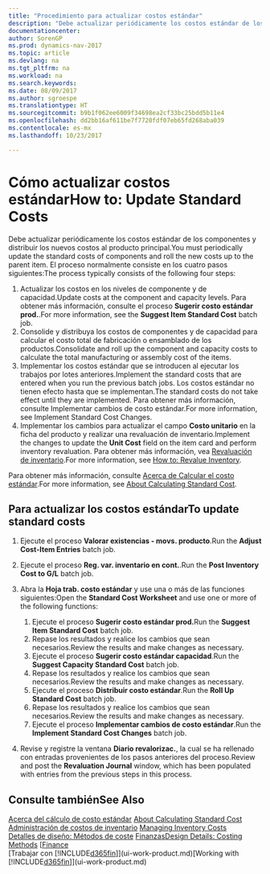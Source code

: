 ```yaml
---
title: "Procedimiento para actualizar costos estándar"
description: "Debe actualizar periódicamente los costos estándar de los componentes y distribuir los nuevos costos al producto principal."
documentationcenter: 
author: SorenGP
ms.prod: dynamics-nav-2017
ms.topic: article
ms.devlang: na
ms.tgt_pltfrm: na
ms.workload: na
ms.search.keywords: 
ms.date: 08/09/2017
ms.author: sgroespe
ms.translationtype: HT
ms.sourcegitcommit: b9b1f062ee6009f34698ea2cf33bc25bdd5b11e4
ms.openlocfilehash: dd2bb16af611be7f7720fdf07eb65fd268aba039
ms.contentlocale: es-mx
ms.lasthandoff: 10/23/2017

---
```

# <a name="how-to-update-standard-costs"></a><span data-ttu-id="8e959-103">Cómo actualizar costos estándar</span><span class="sxs-lookup"><span data-stu-id="8e959-103">How to: Update Standard Costs</span></span>
<span data-ttu-id="8e959-104">Debe actualizar periódicamente los costos estándar de los componentes y distribuir los nuevos costos al producto principal.</span><span class="sxs-lookup"><span data-stu-id="8e959-104">You must periodically update the standard costs of components and roll the new costs up to the parent item.</span></span> <span data-ttu-id="8e959-105">El proceso normalmente consiste en los cuatro pasos siguientes:</span><span class="sxs-lookup"><span data-stu-id="8e959-105">The process typically consists of the following four steps:</span></span>  

1.  <span data-ttu-id="8e959-106">Actualizar los costos en los niveles de componente y de capacidad.</span><span class="sxs-lookup"><span data-stu-id="8e959-106">Update costs at the component and capacity levels.</span></span> <span data-ttu-id="8e959-107">Para obtener más información, consulte el proceso **Sugerir costo estándar prod.**.</span><span class="sxs-lookup"><span data-stu-id="8e959-107">For more information, see the **Suggest Item Standard Cost** batch job.</span></span>  
2.  <span data-ttu-id="8e959-108">Consolide y distribuya los costos de componentes y de capacidad para calcular el costo total de fabricación o ensamblado de los productos.</span><span class="sxs-lookup"><span data-stu-id="8e959-108">Consolidate and roll up the component and capacity costs to calculate the total manufacturing or assembly cost of the items.</span></span>  
3.  <span data-ttu-id="8e959-109">Implementar los costos estándar que se introducen al ejecutar los trabajos por lotes anteriores.</span><span class="sxs-lookup"><span data-stu-id="8e959-109">Implement the standard costs that are entered when you run the previous batch jobs.</span></span> <span data-ttu-id="8e959-110">Los costos estándar no tienen efecto hasta que se implementan.</span><span class="sxs-lookup"><span data-stu-id="8e959-110">The standard costs do not take effect until they are implemented.</span></span> <span data-ttu-id="8e959-111">Para obtener más información, consulte Implementar cambios de costo estándar.</span><span class="sxs-lookup"><span data-stu-id="8e959-111">For more information, see Implement Standard Cost Changes.</span></span>  
4.  <span data-ttu-id="8e959-112">Implementar los cambios para actualizar el campo **Costo unitario** en la ficha del producto y realizar una revaluación de inventario.</span><span class="sxs-lookup"><span data-stu-id="8e959-112">Implement the changes to update the **Unit Cost** field on the item card and perform inventory revaluation.</span></span> <span data-ttu-id="8e959-113">Para obtener más información, vea [Revaluación de inventario](inventory-how-revalue-inventory.md).</span><span class="sxs-lookup"><span data-stu-id="8e959-113">For more information, see [How to: Revalue Inventory](inventory-how-revalue-inventory.md).</span></span>  

<span data-ttu-id="8e959-114">Para obtener más información, consulte [Acerca de Calcular el costo estándar](finance-about-calculating-standard-cost.md).</span><span class="sxs-lookup"><span data-stu-id="8e959-114">For more information, see [About Calculating Standard Cost](finance-about-calculating-standard-cost.md).</span></span>  
## <a name="to-update-standard-costs"></a><span data-ttu-id="8e959-115">Para actualizar los costos estándar</span><span class="sxs-lookup"><span data-stu-id="8e959-115">To update standard costs</span></span>  
1.  <span data-ttu-id="8e959-116">Ejecute el proceso **Valorar existencias - movs. producto**.</span><span class="sxs-lookup"><span data-stu-id="8e959-116">Run the **Adjust Cost-Item Entries** batch job.</span></span>  
2.  <span data-ttu-id="8e959-117">Ejecute el proceso **Reg. var. inventario en cont.**.</span><span class="sxs-lookup"><span data-stu-id="8e959-117">Run the **Post Inventory Cost to G/L** batch job.</span></span>  
3.  <span data-ttu-id="8e959-118">Abra la **Hoja trab. costo estándar** y use una o más de las funciones siguientes:</span><span class="sxs-lookup"><span data-stu-id="8e959-118">Open the **Standard Cost Worksheet** and use one or more of the following functions:</span></span>  

    1.  <span data-ttu-id="8e959-119">Ejecute el proceso **Sugerir costo estándar prod.**</span><span class="sxs-lookup"><span data-stu-id="8e959-119">Run the **Suggest Item Standard Cost** batch job.</span></span>  
    2.  <span data-ttu-id="8e959-120">Repase los resultados y realice los cambios que sean necesarios.</span><span class="sxs-lookup"><span data-stu-id="8e959-120">Review the results and make changes as necessary.</span></span>  
    3.  <span data-ttu-id="8e959-121">Ejecute el proceso **Sugerir costo estándar capacidad**.</span><span class="sxs-lookup"><span data-stu-id="8e959-121">Run the **Suggest Capacity Standard Cost** batch job.</span></span>  
    4.  <span data-ttu-id="8e959-122">Repase los resultados y realice los cambios que sean necesarios.</span><span class="sxs-lookup"><span data-stu-id="8e959-122">Review the results and make changes as necessary.</span></span>
    5. <span data-ttu-id="8e959-123">Ejecute el proceso **Distribuir costo estándar**.</span><span class="sxs-lookup"><span data-stu-id="8e959-123">Run the **Roll Up Standard Cost** batch job.</span></span>
    6.  <span data-ttu-id="8e959-124">Repase los resultados y realice los cambios que sean necesarios.</span><span class="sxs-lookup"><span data-stu-id="8e959-124">Review the results and make changes as necessary.</span></span>
    7.  <span data-ttu-id="8e959-125">Ejecute el proceso **Implementar cambios de costo estándar**.</span><span class="sxs-lookup"><span data-stu-id="8e959-125">Run the **Implement Standard Cost Changes** batch job.</span></span>  
4.  <span data-ttu-id="8e959-126">Revise y registre la ventana **Diario revalorizac.**, la cual se ha rellenado con entradas provenientes de los pasos anteriores del proceso.</span><span class="sxs-lookup"><span data-stu-id="8e959-126">Review and post the **Revaluation Journal** window, which has been populated with entries from the previous steps in this process.</span></span>  

## <a name="see-also"></a><span data-ttu-id="8e959-127">Consulte también</span><span class="sxs-lookup"><span data-stu-id="8e959-127">See Also</span></span>  
 <span data-ttu-id="8e959-128">[Acerca del cálculo de costo estándar](finance-about-calculating-standard-cost.md) </span><span class="sxs-lookup"><span data-stu-id="8e959-128">[About Calculating Standard Cost](finance-about-calculating-standard-cost.md) </span></span>  
 <span data-ttu-id="8e959-129">[Administración de costos de inventario](finance-manage-inventory-costs.md) </span><span class="sxs-lookup"><span data-stu-id="8e959-129">[Managing Inventory Costs](finance-manage-inventory-costs.md) </span></span>  
 <span data-ttu-id="8e959-130">[Detalles de diseño: Métodos de coste](design-details-costing-methods.md) [Finanzas](finance.md)</span><span class="sxs-lookup"><span data-stu-id="8e959-130">[Design Details: Costing Methods](design-details-costing-methods.md) [[Finance](finance.md)</span></span>  
 <span data-ttu-id="8e959-131">[Trabajar con [!INCLUDE[d365fin](includes/d365fin_md.md)]](ui-work-product.md)</span><span class="sxs-lookup"><span data-stu-id="8e959-131">[Working with [!INCLUDE[d365fin](includes/d365fin_md.md)]](ui-work-product.md)</span></span>  

